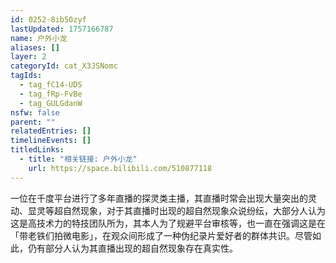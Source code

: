 ```yaml
---
id: 0252-8ib50zyf
lastUpdated: 1757166787
name: 户外小龙
aliases: []
layer: 2
categoryId: cat_X3JSNomc
tagIds:
  - tag_fC14-UDS
  - tag_fRp-FvBe
  - tag_GULGdanW
nsfw: false
parent: ""
relatedEntries: []
timelineEvents: []
titledLinks:
  - title: "相关链接: 户外小龙"
    url: https://space.bilibili.com/510877118
---
```


一位在千度平台进行了多年直播的探灵类主播，其直播时常会出现大量突出的灵动、显灵等超自然现象，对于其直播时出现的超自然现象众说纷纭，大部分人认为这是高技术力的特技团队所为，其本人为了规避平台审核等，也一直在强调这是在「带老铁们拍微电影」，在观众间形成了一种伪纪录片爱好者的群体共识。尽管如此，仍有部分人认为其直播出现的超自然现象存在真实性。
